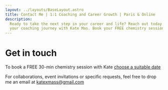 ```yaml
---
layout: ../layouts/BaseLayout.astro
title: Contact Me | 1:1 Coaching and Career Growth | Paris & Online
description:
  Ready to take the next step in your career and life? Reach out today to start
  your coaching journey with Kate Mas. Book your FREE chemistry session today.
---
```


# Get in touch

To book a FREE 30-min chemistry session with Kate
[choose a suitable date](https://cal.com/katemas/30min-intro)

For collaborations, event invitations or specific requests, feel free to drop me
an email at [katexmass@gmail.com](mailto:katexmass@gmail.com)
